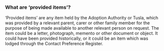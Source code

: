 ###  What are ‘provided items’?

‘Provided items’ are any item held by the Adoption Authority or Tusla, which
was provided by a relevant parent, carer or other family member for the
purpose of being made available to another relevant person on request. The
item could be a letter, photograph, memento or other document or object. It
could have been provided historically, or it could be an item which was lodged
through the Contact Preference Register.
